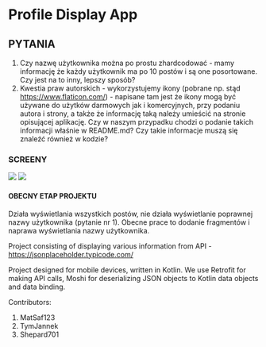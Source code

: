 # Profile Display App

## PYTANIA

1. Czy nazwę użytkownika można po prostu zhardcodować - mamy informację że każdy użytkownik ma po 10 postów i są one posortowane. Czy jest na to inny, lepszy sposób?
2. Kwestia praw autorskich - wykorzystujemy ikony (pobrane np. stąd https://www.flaticon.com/) - napisane tam jest że ikony mogą być używane do użytków darmowych jak i komercyjnych, przy podaniu autora i strony, a także że informację taką należy umieścić na stronie opisującej aplikację. Czy w naszym przypadku chodzi o podanie takich informacji właśnie w README.md? Czy takie informacje muszą się znaleźć również w kodzie?

### SCREENY

<img src="https://imgur.com/a/FXsumnF"/>

<img src="https://imgur.com/a/YFaYE4j"/>

#### OBECNY ETAP PROJEKTU

Działa wyświetlania wszystkich postów, nie działa wyświetlanie poprawnej nazwy użytkownika (pytanie nr 1). Obecne prace to dodanie fragmentów i naprawa wyświetlania nazwy użytkownika.


Project consisting of displaying various information from API - https://jsonplaceholder.typicode.com/

Project designed for mobile devices, written in Kotlin.
We use Retrofit for making API calls, Moshi for deserializing JSON objects to Kotlin data objects and data binding.

Contributors:
1. MatSaf123
2. TymJannek
3. Shepard701
